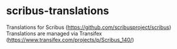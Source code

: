 scribus-translations
====================

Translations for Scribus (https://github.com/scribusproject/scribus)
Translations are managed via Transifex (https://www.transifex.com/projects/p/Scribus_140/)
